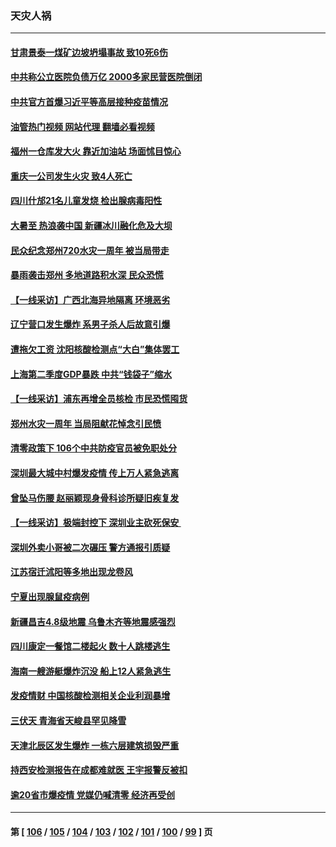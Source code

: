 ### 天灾人祸
---
#### [甘肃景泰一煤矿边坡坍塌事故 致10死6伤](../../pages/ncid280/n13787886.md?07241245) 
#### [中共称公立医院负债万亿 2000多家民营医院倒闭](../../pages/ncid280/n13787863.md?07241245) 
#### [中共官方首爆习近平等高层接种疫苗情况](../../pages/ncid280/n13787776.md?07241245) 
#### [油管热门视频 网站代理 翻墙必看视频](http://209.222.30.114:81/youtube.html?07241245)
#### [福州一仓库发大火 靠近加油站 场面怵目惊心](../../pages/ncid280/n13787713.md?07241245) 
#### [重庆一公司发生火灾 致4人死亡](../../pages/ncid280/n13787716.md?07241245) 
#### [四川什邡21名儿童发烧 检出腺病毒阳性](../../pages/ncid280/n13787697.md?07241245) 
#### [大暑至 热浪袭中国 新疆冰川融化危及大坝](../../pages/ncid280/n13787172.md?07241245) 
#### [民众纪念郑州720水灾一周年 被当局带走](../../pages/ncid280/n13786868.md?07241245) 
#### [暴雨袭击郑州 多地道路积水深 民众恐慌](../../pages/ncid280/n13786968.md?07241245) 
#### [【一线采访】广西北海异地隔离  环境恶劣](../../pages/ncid280/n13786876.md?07241245) 
#### [辽宁营口发生爆炸 系男子杀人后故意引爆](../../pages/ncid280/n13786639.md?07241245) 
#### [遭拖欠工资 沈阳核酸检测点“大白”集体罢工](../../pages/ncid280/n13786218.md?07241245) 
#### [上海第二季度GDP暴跌 中共“钱袋子”缩水](../../pages/ncid280/n13786332.md?07241245) 
#### [【一线采访】浦东再增全员核检 市民恐慌囤货](../../pages/ncid280/n13786305.md?07241245) 
#### [郑州水灾一周年 当局阻献花悼念引民愤](../../pages/ncid280/n13786205.md?07241245) 
#### [清零政策下 106个中共防疫官员被免职处分](../../pages/ncid280/n13786097.md?07241245) 
#### [深圳最大城中村爆发疫情 传上万人紧急逃离](../../pages/ncid280/n13785786.md?07241245) 
#### [曾坠马伤腰 赵丽颖现身骨科诊所疑旧疾复发](../../pages/ncid280/n13785579.md?07241245) 
#### [【一线采访】极端封控下 深圳业主砍死保安 ](../../pages/ncid280/n13785313.md?07241245) 
#### [深圳外卖小哥被二次碾压 警方通报引质疑](../../pages/ncid280/n13785234.md?07241245) 
#### [江苏宿迁沭阳等多地出现龙卷风](../../pages/ncid280/n13785196.md?07241245) 
#### [宁夏出现腺鼠疫病例](../../pages/ncid280/n13784903.md?07241245) 
#### [新疆昌吉4.8级地震 乌鲁木齐等地震感强烈](../../pages/ncid280/n13784975.md?07241245) 
#### [四川康定一餐馆二楼起火 数十人跳楼逃生](../../pages/ncid280/n13784392.md?07241245) 
#### [海南一艘游艇爆炸沉没 船上12人紧急逃生](../../pages/ncid280/n13784277.md?07241245) 
#### [发疫情财 中国核酸检测相关企业利润暴增](../../pages/ncid280/n13784124.md?07241245) 
#### [三伏天 青海省天峻县罕见降雪](../../pages/ncid280/n13784180.md?07241245) 
#### [天津北辰区发生爆炸 一栋六层建筑损毁严重](../../pages/ncid280/n13784126.md?07241245) 
#### [持西安检测报告在成都难就医 王宇报警反被扣](../../pages/ncid280/n13784058.md?07241245) 
#### [逾20省市爆疫情 党媒仍喊清零 经济再受创](../../pages/ncid280/n13783787.md?07241245) 

---
#### 第 [ [106](./106.md?07241245) / [105](./105.md?07241245) / [104](./104.md?07241245) / [103](./103.md?07241245) / [102](./102.md?07241245) / [101](./101.md?07241245) / [100](./100.md?07241245) / [99](./99.md?07241245) ] 页
